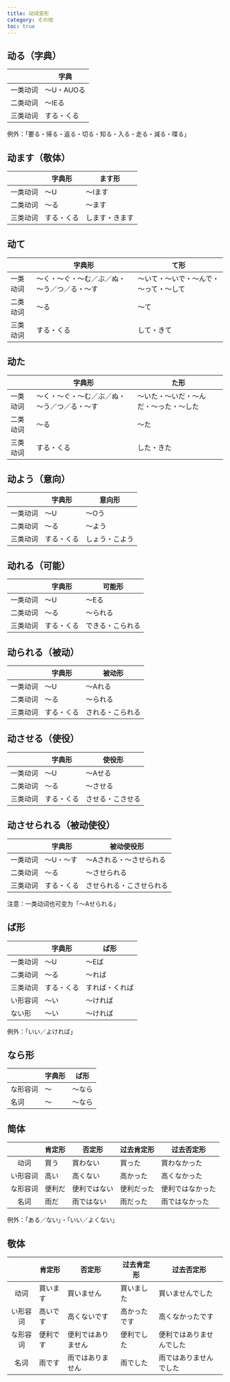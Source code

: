 ```yaml
---
title: 动词变形
category: その他
toc: true
---
```


## 动る（字典）

|          | 字典       |
| -------- | ---------- |
| 一类动词 | ～U・AUOる |
| 二类动词 | ～IEる     |
| 三类动词 | する・くる |

例外：「要る・帰る・返る・切る・知る・入る・走る・減る・喋る」

## 动ます（敬体）

|          | 字典形     | ます形         |
| -------- | ---------- | -------------- |
| 一类动词 | ～U        | ～Iます        |
| 二类动词 | ～る       | ～ます         |
| 三类动词 | する・くる | します・きます |

## 动て

|          | 字典形                                       | て形                                   |
| -------- | -------------------------------------------- | -------------------------------------- |
| 一类动词 | ～く・～ぐ・～む／ぶ／ぬ・～う／つ／る・～す | ～いて・～いで・～んで・～って・～して |
| 二类动词 | ～る                                         | ～て                                   |
| 三类动词 | する・くる                                   | して・きて                             |

## 动た

|          | 字典形                                       | た形                                   |
| -------- | -------------------------------------------- | -------------------------------------- |
| 一类动词 | ～く・～ぐ・～む／ぶ／ぬ・～う／つ／る・～す | ～いた・～いだ・～んだ・～った・～した |
| 二类动词 | ～る                                         | ～た                                   |
| 三类动词 | する・くる                                   | した・きた                             |

## 动よう（意向）

|          | 字典形     | 意向形         |
| -------- | ---------- | -------------- |
| 一类动词 | ～U        | ～Oう          |
| 二类动词 | ～る       | ～よう         |
| 三类动词 | する・くる | しょう・こよう |

## 动れる（可能）

|          | 字典形     | 可能形           |
| -------- | ---------- | ---------------- |
| 一类动词 | ～U        | ～Eる            |
| 二类动词 | ～る       | ～られる         |
| 三类动词 | する・くる | できる・こられる |

## 动られる（被动）

|          | 字典形     | 被动形           |
| -------- | ---------- | ---------------- |
| 一类动词 | ～U        | ～Aれる          |
| 二类动词 | ～る       | ～られる         |
| 三类动词 | する・くる | される・こられる |

## 动させる（使役）

|          | 字典形     | 使役形           |
| -------- | ---------- | ---------------- |
| 一类动词 | ～U        | ～Aせる          |
| 二类动词 | ～る       | ～させる         |
| 三类动词 | する・くる | させる・こさせる |

## 动させられる（被动使役）

|          | 字典形     | 被动使役形               |
| -------- | ---------- | ------------------------ |
| 一类动词 | ～U・～す  | ～Aされる・～させられる  |
| 二类动词 | ～る       | ～させられる             |
| 三类动词 | する・くる | させられる・こさせられる |

注意：一类动词也可变为「～Aせられる」

## ば形

|          | 字典形     | ば形           |
| -------- | ---------- | -------------- |
| 一类动词 | ～U        | ～Eば          |
| 二类动词 | ～る       | ～れば         |
| 三类动词 | する・くる | すれば・くれば |
| い形容词 | ～い       | ～ければ       |
| ない形   | ～い       | ～ければ       |

例外：「いい／よければ」

## なら形

|          | 字典形 | ば形   |
| -------- | ------ | ------ |
| な形容词 | ～     | ～なら |
| 名词     | ～     | ～なら |

## 简体

|          | 肯定形 | 否定形       | 过去肯定形 | 过去否定形       |
| :------: | ------ | ------------ | ---------- | ---------------- |
|   动词   | 買う   | 買わない     | 買った     | 買わなかった     |
| い形容词 | 高い   | 高くない     | 高かった   | 高くなかった     |
| な形容词 | 便利だ | 便利ではない | 便利だった | 便利ではなかった |
|   名词   | 雨だ   | 雨ではない   | 雨だった   | 雨ではなかった   |

例外：「ある／ない」・「いい／よくない」

## 敬体

|          | 肯定形   | 否定形             | 过去肯定形   | 过去否定形               |
| :------: | -------- | ------------------ | ------------ | ------------------------ |
|   动词   | 買います | 買いません         | 買いました   | 買いませんでした         |
| い形容词 | 高いです | 高くないです       | 高かったです | 高くなかったです         |
| な形容词 | 便利です | 便利ではありません | 便利でした   | 便利ではありませんでした |
|   名词   | 雨です   | 雨ではありません   | 雨でした     | 雨ではありませんでした   |
